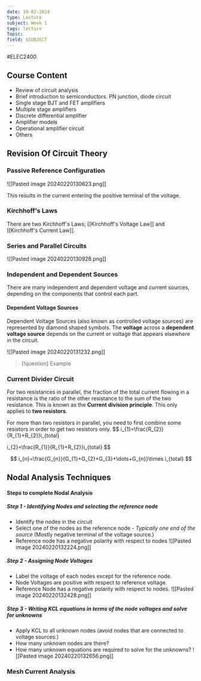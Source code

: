 ```yaml
---
date: 19-02-2024
type: Lecture
subject: Week 1
tags: lecture
Topic:
field: $SUBJECT
---
```

#ELEC2400

## Course Content
- Review of circuit analysis 
- Brief introduction to semiconductors. PN junction, diode circuit
- Single stage BJT and FET amplifiers
- Multiple stage amplifiers
- Discrete differential amplifier
- Amplifier models
- Operational amplifier circuit
- Others

## Revision Of Circuit Theory
### Passive Reference Configuration

![[Pasted image 20240220130623.png]]

This results in the current entering the positive terminal of the voltage.

### Kirchhoff's Laws

There are two Kirchhoff's Laws; [[Kirchhoff's Voltage Law]] and [[Kirchhoff's Current Law]].

### Series and Parallel Circuits

![[Pasted image 20240220130928.png]]

### Independent and Dependent Sources

There are many independent and dependent voltage and current sources, depending on the components that control each part.

#### Dependent Voltage Sources

Dependent Voltage Sources (also known as controlled voltage sources) are represented by diamond shaped symbols. The **voltage** across a **dependent voltage source** depends on the current or voltage that appears elsewhere in the circuit. 

![[Pasted image 20240220131232.png]]

> [!question] Example
> 

### Current Divider Circuit

For two resistances in parallel, the fraction of the total current flowing in a resistance is the ratio of the other resistance to the sum of the two resistance. This is known as the **Current division principle**. This only applies to **two resistors**. 

For more than two resistors in parallel, you need to first combine some resistors in order to get two resistors only.
$$
i_{1}=\frac{R_{2}}{R_{1}+R_{2}}i_{total}

$$
$$
i_{2}=\frac{R_{1}}{R_{1}+R_{2}}i_{total}
$$

$$
i_{n}=\frac{G_{n}}{G_{1}+G_{2}+G_{3}+\dots+G_{n}}\times i_{total}
$$
## Nodal Analysis Techniques

#### Steps to complete Nodal Analysis

##### Step 1 - Identifying Nodes and selecting the reference node
- Identify the nodes in the circuit
 - Select one of the nodes as the reference node - *Typically one end of the source* (Mostly negative terminal of the voltage source.)
 - Reference node has a negative polarity with respect to nodes
 ![[Pasted image 20240220132224.png]]
##### Step 2 - Assigning Node Voltages
 - Label the voltage of each nodes except for the reference node.
 - Node Voltages are positive with respect to reference voltage.
 - Reference Node has a negative polarity with respect to nodes.
![[Pasted image 20240220132428.png]]
##### Step 3 - Writing KCL equations in terms of the node voltages and solve for unknowns
- Apply KCL to all unknown nodes (avoid nodes that are connected to voltage sources.)
 - How many unknown nodes are there?
 - How many unknown equations are required to solve for the unknowns?
 ![[Pasted image 20240220132656.png]]
### Mesh Current Analysis






